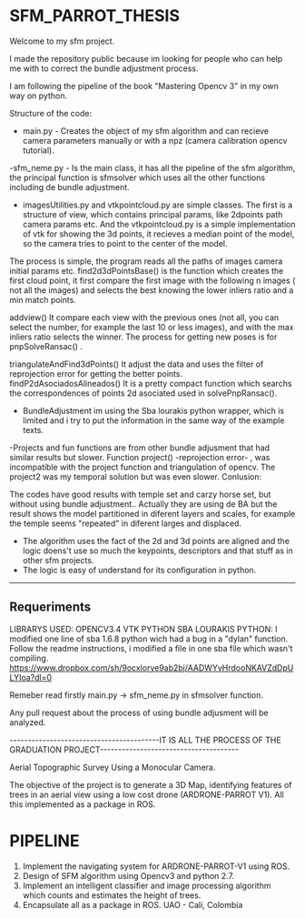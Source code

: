# SFM_PARROT_THESIS

Welcome to my sfm project.

I made the repository public because im looking for people who can help me with to correct the bundle adjustment process.

I am following the pipeline of the book "Mastering Opencv 3" in my own way on python.

Structure of the code:
- main.py - Creates the object of my sfm algorithm and can recieve camera parameters manually or with a npz (camera calibration opencv tutorial).

-sfm_neme.py - Is the main class,  it has all the pipeline of the sfm algorithm, the principal function is sfmsolver which uses all the other functions including de bundle adjustment.

- imagesUtilities.py and vtkpointcloud.py are simple classes. The first is a structure of view, which contains principal params, like 2dpoints path camera params etc. And the vtkpointcloud.py is a simple implementation of vtk for showing the 3d points, it recieves a median point of the model, so the camera tries to point to the center of the model.

The process is simple, the program reads all the paths of images camera initial params etc.
find2d3dPointsBase() is the function which creates the first cloud point, it first compare the first image with the following n images ( not all the images) and selects the best knowing the lower inliers ratio and a min match points.

addview() It compare each view with the previous ones (not all, you can select the number, for example the last 10 or less images), and with the max inliers ratio selects the winner. The process for getting new poses is for pnpSolveRansac() .

triangulateAndFind3dPoints() It adjust the data and uses the filter of reprojection error for getting the better points.
findP2dAsociadosAlineados() It is a pretty compact function which searchs the correspondences of points 2d asociated used in solvePnpRansac().

- BundleAdjustment im using the Sba lourakis python wrapper, which is limited and i try to put the information in the same way of the example texts.

-Projects and fun functions are from other bundle adjusment that had similar results but slower. Function project() -reprojection error- , was incompatible with the project function and triangulation of opencv. The project2 was my temporal solution but was even slower.
Conlusion:

The codes have good results with temple set and carzy horse set, but without using bundle adjustment.. Actually they are using de BA but the result shows the model partitioned in diferent layers and scales, for example the temple seems "repeated" in diferent larges and displaced.

- The algorithm uses the fact of the 2d and 3d points are aligned and the logic doens't use so much the keypoints, descriptors and that stuff as in other sfm projects.
- The logic is easy of understand for its configuration in python.
-----------------------------------------------------------------------------------------------
## Requeriments
LIBRARYS USED:
OPENCV3.4 
VTK PYTHON
SBA LOURAKIS PYTHON:
I modified one line of sba 1.6.8 python wich had a bug in a "dylan" function.
Follow the readme instructions, i modified a file in one sba file which wasn't compiling.
https://www.dropbox.com/sh/9ocxlorye9ab2bj/AADWYvHrdooNKAVZdDpULYIoa?dl=0

Remeber read firstly main.py -> sfm_neme.py in sfmsolver function.

Any pull request about the process of using bundle adjusment will be analyzed.






-----------------------------------------IT IS ALL THE PROCESS OF THE GRADUATION PROJECT--------------------------------------

Aerial Topographic Survey Using a Monocular Camera.

The objective of the project is to generate a 3D Map, identifying features of trees in an aerial view using a low cost drone (ARDRONE-PARROT V1).
All this implemented as a package in ROS.

# PIPELINE
1. Implement the navigating system for ARDRONE-PARROT-V1 using ROS.
2. Design of SFM algorithm using Opencv3 and python 2.7.
3. Implement an intelligent classifier and image processing algorithm which counts and estimates the height of trees.
4. Encapsulate all as a package in ROS.
UAO - Cali, Colombia
